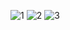 ![1](https://github.com/Alexander-Domnenko/development-of-applications-for-mobile-devices/assets/91257943/cb384757-5569-4e4e-ba63-6c5add47b942)
![2](https://github.com/Alexander-Domnenko/development-of-applications-for-mobile-devices/assets/91257943/33c15ee0-fa09-4f00-ad0a-b8f616eefa06)
![3](https://github.com/Alexander-Domnenko/development-of-applications-for-mobile-devices/assets/91257943/afa9d36f-ad34-4dd4-8c70-31feff8e6be6)
